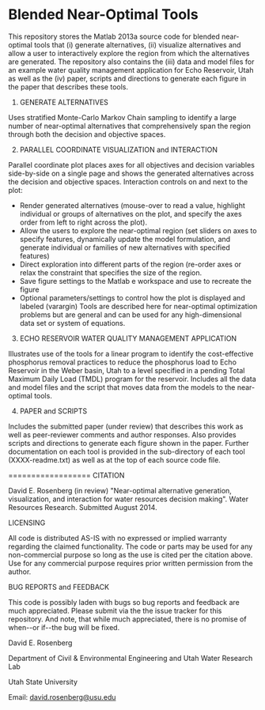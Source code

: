Blended Near-Optimal Tools
==============================
This repository stores the Matlab 2013a source code for blended near-optimal tools that (i) generate alternatives, (ii) visualize alternatives and allow a user to interactively explore the region from which the alternatives are generated. The repository also contains the (iii) data and model files for an example water quality management application for Echo Reservoir, Utah as well as the (iv) paper, scripts and directions to generate each figure in the paper that describes these tools.

1) GENERATE ALTERNATIVES

Uses stratified Monte-Carlo Markov Chain sampling to identify a large number of near-optimal alternatives that comprehensively span the region through both the decision and objective spaces.

2) PARALLEL COORDINATE VISUALIZATION and INTERACTION

Parallel coordinate plot places axes for all objectives and decision variables side-by-side on a single page and shows the generated alternatives across the decision and objective spaces. Interaction controls on and next to the plot:
-	Render generated alternatives (mouse-over to read a value, highlight individual or groups of alternatives on the plot, and specify the axes order from left to right across the plot).
-	Allow the users to explore the near-optimal region (set sliders on axes to specify features, dynamically update the model formulation, and generate individual or families of new alternatives with specified features) 
-	Direct exploration into different parts of the region (re-order axes or relax the constraint that specifies the size of the region.
-	Save figure settings to the Matlab e workspace and use to recreate the figure
-	Optional parameters/settings to control how the plot is displayed and labeled (varargin)
Tools are described here for near-optimal optimization problems but are general and can be used for any high-dimensional data set or system of equations.

3) ECHO RESERVOIR WATER QUALITY MANAGEMENT APPLICATION

Illustrates use of the tools for a linear program to identify the cost-effective phosphorus removal practices to reduce the phosphorus load to Echo Reservoir in the Weber basin, Utah to a level specified in a pending Total Maximum Daily Load (TMDL) program for the reservoir. Includes all the data and model files and the script that moves data from the models to the near-optimal tools.

4) PAPER and SCRIPTS

Includes the submitted paper (under review) that describes this work as well as peer-reviewer comments and author responses. Also provides scripts and directions to generate each figure shown in the paper. Further documentation on each tool is provided in the sub-directory of each tool (XXXX-readme.txt) as well as at the top of each source code file.

==================
CITATION

David E. Rosenberg (in review) "Near-optimal alternative generation, visualization, and interaction for water resources decision making". Water Resources Research. Submitted August 2014.

LICENSING

All code is distributed AS-IS with no expressed or implied warranty regarding the claimed functionality. The code or parts may be used for any non-commercial purpose so long as the use is cited per the citation above. Use for any commercial purpose requires prior written permission from the author.

BUG REPORTS and FEEDBACK

This code is possibly laden with bugs so bug reports and feedback are much appreciated. Please submit via the the issue tracker for this repository. And note, that while much appreciated, there is no promise of when--or if--the bug will be fixed.

David E. Rosenberg

Department of Civil & Environmental Engineering and Utah Water Research Lab

Utah State University

Email: david.rosenberg@usu.edu


